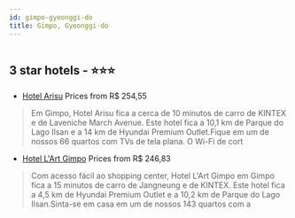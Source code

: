 ```yaml
---
id: gimpo-gyeonggi-do
title: Gimpo, Gyeonggi-do
---
```


<center><img src="https://i.travelapi.com/hotels/16000000/15060000/15057200/15057136/daee6d41_z.jpg" alt="" /></center>


##  3 star hotels - ⭐️⭐️⭐️

-    [Hotel Arisu](https://www.hurb.com/br/aud/https://www.hurb.com/br/hotels/gimpo/hotel-arisu-HT-YPKZ?cmp=18055) Prices from R$ 254,55
   > Em Gimpo, Hotel Arisu fica a cerca de 10 minutos de carro de KINTEX e de Laveniche March Avenue.  Este hotel fica a 10,1 km de Parque do Lago Ilsan e a 14 km de Hyundai Premium Outlet.Fique em um de nossos 66 quartos com TVs de tela plana. O Wi-Fi de cort
-    [Hotel L'Art Gimpo](https://www.hurb.com/br/aud/https://www.hurb.com/br/hotels/gimpo/hotel-l-art-gimpo-HT-JOK6?cmp=18055) Prices from R$ 246,83
   > Com acesso fácil ao shopping center, Hotel L'Art Gimpo em Gimpo fica a 15 minutos de carro de Jangneung e de KINTEX.  Este hotel fica a 4,5 km de Hyundai Premium Outlet e a 10,2 km de Parque do Lago Ilsan.Sinta-se em casa em um de nossos 143 quartos com a
